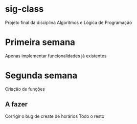 # sig-class
Projeto final da disciplina Algoritmos e Lógica de Programação

# Primeira semana
Apenas implementar funcionalidades já existentes

# Segunda semana
Criação de funções

## A fazer
Corrigir o bug de create de horários
Todo o resto